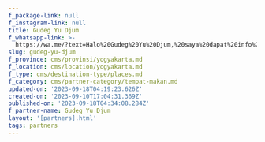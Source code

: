 ```yaml
---
f_package-link: null
f_instagram-link: null
title: Gudeg Yu Djum
f_whatsapp-link: >-
  https://wa.me/?text=Halo%20Gudeg%20Yu%20Djum,%20saya%20dapat%20info%20dari%20@loocale.id%20dan%20punya%20pertanyaan
slug: gudeg-yu-djum
f_province: cms/provinsi/yogyakarta.md
f_location: cms/location/yogyakarta.md
f_type: cms/destination-type/places.md
f_category: cms/partner-category/tempat-makan.md
updated-on: '2023-09-18T04:19:23.626Z'
created-on: '2023-09-10T17:04:31.369Z'
published-on: '2023-09-18T04:34:08.284Z'
f_partner-name: Gudeg Yu Djum
layout: '[partners].html'
tags: partners
---
```



